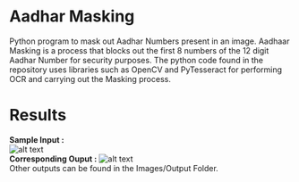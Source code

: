# Aadhar Masking
Python program to mask out Aadhar Numbers present in an image. Aadhaar Masking is a process that blocks out the first 8 numbers of the 12 digit Aadhar Number for security purposes. The python code found in the repository uses libraries such as OpenCV and PyTesseract for performing OCR and carrying out the Masking process. 
<br>
# Results
**Sample Input :**  
![alt text](https://github.com/supertramp2/AadharMasking/blob/main/Images/Input/img1.jpeg?raw=true)
<br>
**Corresponding Ouput :** 
![alt text](https://github.com/supertramp2/AadharMasking/blob/main/Images/Output/masked_1.png?raw=true)
<br>
Other outputs can be found in the Images/Output Folder.
